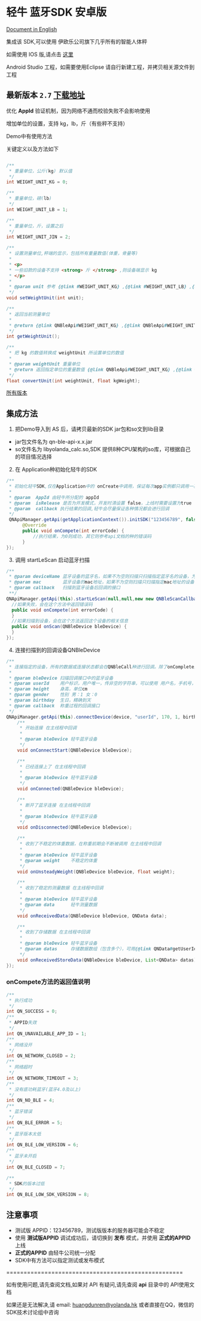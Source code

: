 
# 轻牛 蓝牙SDK 安卓版

[Document in English](https://github.com/YolandaQingniu/qn-ble-sdk-android/blob/master/README_en.md)

集成该 SDK,可以使用 伊欧乐公司旗下几乎所有的智能人体秤

如需使用 IOS 版,请点击 [这里](https://github.com/YolandaQingniu/qn-ble-sdk-ios)

Android Studio 工程，如需要使用Eclipse 请自行新建工程，并拷贝相关源文件到工程

## 最新版本 `2.7` [下载地址](https://github.com/YolandaQingniu/qn-ble-sdk-android/releases/download/2.6/qn-ble-sdk-android-2.7.zip)

优化 **AppId** 验证机制，因为网络不通而校验失败不会影响使用

增加单位的设置，支持 kg，lb，斤（有些秤不支持）

Demo中有使用方法

关键定义以及方法如下

```java

/**
 * 重量单位，公斤(kg) 默认值
 */
int WEIGHT_UNIT_KG = 0;

/**
 * 重量单位，磅(lb)
 */
int WEIGHT_UNIT_LB = 1;

/**
 * 重量单位，斤，设置之后
 */
int WEIGHT_UNIT_JIN = 2;

/**
 * 设置测量单位,秤端的显示，包括所有重量数值(体重，骨量等)
 *
 * <p>
 * 一些旧款的设备不支持 <strong> 斤 </strong> ,则设备端显示 kg
 * </p>
 *
 * @param unit 参考 {@link #WEIGHT_UNIT_KG} ,{@link #WEIGHT_UNIT_LB} ,{@link #WEIGHT_UNIT_JIN}
 */
void setWeightUnit(int unit);

/**
 * 返回当前测量单位
 *
 * @return {@link QNBleApi#WEIGHT_UNIT_KG} ,{@link QNBleApi#WEIGHT_UNIT_LB} ,{@link QNBleApi#WEIGHT_UNIT_JIN}
 */
int getWeightUnit();

/**
 * 把 kg 的数值转换成 weightUnit 所设置单位的数值
 *
 * @param weightUnit 重量单位
 * @return 返回指定单位的重量数值 {@link QNBleApi#WEIGHT_UNIT_KG} ,{@link QNBleApi#WEIGHT_UNIT_LB} ,{@link QNBleApi#WEIGHT_UNIT_JIN}
 */
float convertUnit(int weightUnit, float kgWeight);

```


[所有版本](https://github.com/YolandaQingniu/qn-ble-sdk-android/releases)

## 集成方法

1. 把Demo导入到 AS 后，请拷贝最新的SDK jar包和so文到lib目录
  * jar包文件名为 qn-ble-api-x.x.jar
  * so文件名为 libyolanda_calc.so,SDK 提供8种CPU架构的so库，可根据自己的项目情况选择

2. 在 Application种初始化轻牛的SDK
```java
/**
 * 初始化轻牛SDK,仅在Application中的 onCreate中调用，保证每次app实例都只调用一次。调用这个方法时，尽量要联网
 *
 * @param  AppId 由轻牛所分配的 appId
 * @param  isRelease 是否为开发模式，开发时清设置 false，上线时需要设置为true
 * @param  callback 执行结果的回调,轻牛会尽量保证各种情况都会进行回调
 */
 QNApiManager.getApi(getApplicationContext()).initSDK("123456789", false, new QNResultCallback() {
      @Override
      public void onCompete(int errorCode) {
          //执行结果，为0则成功，其它则参考api文档的种的错误码
      }
});
```

3. 调用 startLeScan 启动蓝牙扫描
```java
/**
 * @param deviceName 蓝牙设备的蓝牙名，如果不为空则扫描只扫描指定蓝牙名的设备，为空则不限定
 * @param mac        蓝牙设备的mac地址，如果不为空则扫描只扫描指定mac地址的设备，为空则不限定
 * @param callback   扫描到蓝牙设备后回调的接口
 **/
QNApiManager.getApi(this).startLeScan(null,null,new new QNBleScanCallback() {
  //如果失败，会在这个方法中返回错误码
  public void onCompete(int errorCode) {
  }
  //如果扫描到设备，会在这个方法返回这个设备的相关信息
  public void onScan(QNBleDevice bleDevice) {
  }
});
```

4. 连接扫描到的回调设备QNBleDevice
```java
/**
 * 连接指定的设备，所有的数据或连接状态都会在QNBleCall种进行回调。除了onComplete方法外，，其它的都会在主线程进行回调
 *
 * @param bleDevice 扫描回调接口中的蓝牙设备
 * @param userId    用户标识，用户唯一，传非空的字符串，可以使用 用户名，手机号，邮箱等其它标识
 * @param height    身高，单位cm
 * @param gender    性别 男：1 女：0
 * @param birthday  生日，精确到天
 * @param callback  称重过程的回调接口
 */
QNApiManager.getApi(this).connectDevice(device, "userId", 170, 1, birthday, new new QNBleCallback() {
    /**
     * 开始连接 在主线程中回调
     *
     * @param bleDevice 轻牛蓝牙设备
     */
    void onConnectStart(QNBleDevice bleDevice);

    /**
     * 已经连接上了 在主线程中回调
     *
     * @param bleDevice 轻牛蓝牙设备
     */
    void onConnected(QNBleDevice bleDevice);

    /**
     * 断开了蓝牙连接 在主线程中回调
     *
     * @param bleDevice 轻牛蓝牙设备
     */
    void onDisconnected(QNBleDevice bleDevice);

    /**
     * 收到了不稳定的体重数据，在称重前期会不断被调用 在主线程中回调
     *
     * @param bleDevice 轻牛蓝牙设备
     * @param weight    不稳定的体重
     */
    void onUnsteadyWeight(QNBleDevice bleDevice, float weight);

    /**
     * 收到了稳定的测量数据 在主线程中回调
     *
     * @param bleDevice 轻牛蓝牙设备
     * @param data      轻牛测量数据
     */
    void onReceivedData(QNBleDevice bleDevice, QNData data);

    /**
     * 收到了存储数据 在主线程中回调
     *
     * @param bleDevice 轻牛蓝牙设备
     * @param datas     存储数据数组（包含多个），可用{@link QNData#getUserId()}判断是哪个用户的数据
     */
    void onReceivedStoreData(QNBleDevice bleDevice, List<QNData> datas);
});
```

### onCompete方法的返回值说明

```java
/**
 * 执行成功
 */
int QN_SUCCESS = 0;
/**
 * APPID失效
 */
int QN_UNAVAILABLE_APP_ID = 1;
/**
 * 网络没开
 */
int QN_NETWORK_CLOSED = 2;
/**
 * 网络超时
 */
int QN_NETWORK_TIMEOUT = 3;
/**
 * 没有底功耗蓝牙(蓝牙4.0及以上)
 */
int QN_NO_BLE = 4;
/**
 * 蓝牙错误
 */
int QN_BLE_ERROR = 5;
/**
 * 蓝牙版本太低
 */
int QN_BLE_LOW_VERSION = 6;
/**
 * 蓝牙未开启
 */
int QN_BLE_CLOSED = 7;

/**
 * SDK的版本过低
 */
int QN_BLE_LOW_SDK_VERSION = 8;
```

## 注意事项

* 测试版 APPID：123456789，测试版版本的服务器可能会不稳定
* 使用 **测试版APPID** 调试成功后，请切换到 **发布** 模式，并使用 **正式的APPID** 上线
* **正式的APPID** 由轻牛公司统一分配
* SDK中有方法可以指定测试或发布模式

===================================================

如有使用问题,请先查阅文档,如果对 API 有疑问,请先查阅 **api** 目录中的 API使用文档

如果还是无法解决,请 email: huangdunren@yolanda.hk 或者直接在QQ，微信的SDK技术讨论组中咨询
